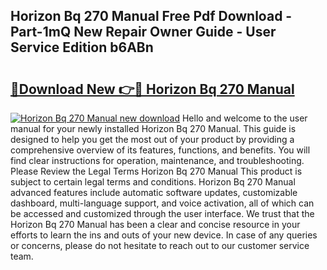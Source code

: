## Horizon Bq 270 Manual Free Pdf Download - Part-1mQ New Repair Owner Guide - User Service Edition b6ABn

# <h2><a href="http://bc8473.oget.top/?id=Horizon+Bq+270+Manual">🔗Download New 👉🔴 Horizon Bq 270 Manual</a></h2>

[![Horizon Bq 270 Manual new download](https://i.imgur.com/5g1atiW.png)](http://bc8473.oget.top/?id=Horizon+Bq+270+Manual)
Hello and welcome to the user manual for your newly installed Horizon Bq 270 Manual. This guide is designed to help you get the most out of your product by providing a comprehensive overview of its features, functions, and benefits. You will find clear instructions for operation, maintenance, and troubleshooting. Please Review the Legal Terms Horizon Bq 270 Manual This product is subject to certain legal terms and conditions. Horizon Bq 270 Manual advanced features include automatic software updates, customizable dashboard, multi-language support, and voice activation, all of which can be accessed and customized through the user interface. We trust that the Horizon Bq 270 Manual has been a clear and concise resource in your efforts to learn the ins and outs of your new device. In case of any queries or concerns, please do not hesitate to reach out to our customer service team.
